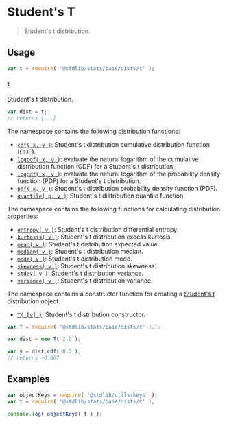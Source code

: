 <!--

@license Apache-2.0

Copyright (c) 2018 The Stdlib Authors.

Licensed under the Apache License, Version 2.0 (the "License");
you may not use this file except in compliance with the License.
You may obtain a copy of the License at

   http://www.apache.org/licenses/LICENSE-2.0

Unless required by applicable law or agreed to in writing, software
distributed under the License is distributed on an "AS IS" BASIS,
WITHOUT WARRANTIES OR CONDITIONS OF ANY KIND, either express or implied.
See the License for the specific language governing permissions and
limitations under the License.

-->

# Student's T

> Student's t distribution.

<section class="usage">

## Usage

```javascript
var t = require( '@stdlib/stats/base/dists/t' );
```

#### t

Student's t distribution.

```javascript
var dist = t;
// returns {...}
```

The namespace contains the following distribution functions:

<!-- <toc pattern="*+(cdf|pdf|mgf|quantile)*"> -->

<div class="namespace-toc">

-   <span class="signature">[`cdf( x, v )`][@stdlib/stats/base/dists/t/cdf]</span><span class="delimiter">: </span><span class="description">Student's t distribution cumulative distribution function (CDF).</span>
-   <span class="signature">[`logcdf( x, v )`][@stdlib/stats/base/dists/t/logcdf]</span><span class="delimiter">: </span><span class="description">evaluate the natural logarithm of the cumulative distribution function (CDF) for a Student's t distribution.</span>
-   <span class="signature">[`logpdf( x, v )`][@stdlib/stats/base/dists/t/logpdf]</span><span class="delimiter">: </span><span class="description">evaluate the natural logarithm of the probability density function (PDF) for a Student's t distribution.</span>
-   <span class="signature">[`pdf( x, v )`][@stdlib/stats/base/dists/t/pdf]</span><span class="delimiter">: </span><span class="description">Student's t distribution probability density function (PDF).</span>
-   <span class="signature">[`quantile( p, v )`][@stdlib/stats/base/dists/t/quantile]</span><span class="delimiter">: </span><span class="description">Student's t distribution quantile function.</span>

</div>

<!-- </toc> -->

The namespace contains the following functions for calculating distribution properties:

<!-- <toc pattern="*+(entropy|kurtosis|mean|median|mode|skewness|stdev|variance)*"> -->

<div class="namespace-toc">

-   <span class="signature">[`entropy( v )`][@stdlib/stats/base/dists/t/entropy]</span><span class="delimiter">: </span><span class="description">Student's t distribution differential entropy.</span>
-   <span class="signature">[`kurtosis( v )`][@stdlib/stats/base/dists/t/kurtosis]</span><span class="delimiter">: </span><span class="description">Student's t distribution excess kurtosis.</span>
-   <span class="signature">[`mean( v )`][@stdlib/stats/base/dists/t/mean]</span><span class="delimiter">: </span><span class="description">Student's t distribution expected value.</span>
-   <span class="signature">[`median( v )`][@stdlib/stats/base/dists/t/median]</span><span class="delimiter">: </span><span class="description">Student's t distribution median.</span>
-   <span class="signature">[`mode( v )`][@stdlib/stats/base/dists/t/mode]</span><span class="delimiter">: </span><span class="description">Student's t distribution mode.</span>
-   <span class="signature">[`skewness( v )`][@stdlib/stats/base/dists/t/skewness]</span><span class="delimiter">: </span><span class="description">Student's t distribution skewness.</span>
-   <span class="signature">[`stdev( v )`][@stdlib/stats/base/dists/t/stdev]</span><span class="delimiter">: </span><span class="description">Student's t distribution variance.</span>
-   <span class="signature">[`variance( v )`][@stdlib/stats/base/dists/t/variance]</span><span class="delimiter">: </span><span class="description">Student's t distribution variance.</span>

</div>

<!-- </toc> -->

The namespace contains a constructor function for creating a [Student's t][t-distribution] distribution object.

<!-- <toc pattern="*ctor*"> -->

<div class="namespace-toc">

-   <span class="signature">[`T( [v] )`][@stdlib/stats/base/dists/t/ctor]</span><span class="delimiter">: </span><span class="description">Student's t distribution constructor.</span>

</div>

<!-- </toc> -->

```javascript
var T = require( '@stdlib/stats/base/dists/t' ).T;

var dist = new T( 2.0 );

var y = dist.cdf( 0.5 );
// returns ~0.667
```

</section>

<!-- /.usage -->

<section class="examples">

## Examples

<!-- TODO: better examples -->

<!-- eslint no-undef: "error" -->

```javascript
var objectKeys = require( '@stdlib/utils/keys' );
var t = require( '@stdlib/stats/base/dists/t' );

console.log( objectKeys( t ) );
```

</section>

<!-- /.examples -->

<section class="links">

[t-distribution]: https://en.wikipedia.org/wiki/Student%27s_t-distribution

<!-- <toc-links> -->

[@stdlib/stats/base/dists/t/ctor]: https://www.npmjs.com/package/@stdlib/stats/tree/main/base/dists/t/ctor

[@stdlib/stats/base/dists/t/entropy]: https://www.npmjs.com/package/@stdlib/stats/tree/main/base/dists/t/entropy

[@stdlib/stats/base/dists/t/kurtosis]: https://www.npmjs.com/package/@stdlib/stats/tree/main/base/dists/t/kurtosis

[@stdlib/stats/base/dists/t/mean]: https://www.npmjs.com/package/@stdlib/stats/tree/main/base/dists/t/mean

[@stdlib/stats/base/dists/t/median]: https://www.npmjs.com/package/@stdlib/stats/tree/main/base/dists/t/median

[@stdlib/stats/base/dists/t/mode]: https://www.npmjs.com/package/@stdlib/stats/tree/main/base/dists/t/mode

[@stdlib/stats/base/dists/t/skewness]: https://www.npmjs.com/package/@stdlib/stats/tree/main/base/dists/t/skewness

[@stdlib/stats/base/dists/t/stdev]: https://www.npmjs.com/package/@stdlib/stats/tree/main/base/dists/t/stdev

[@stdlib/stats/base/dists/t/variance]: https://www.npmjs.com/package/@stdlib/stats/tree/main/base/dists/t/variance

[@stdlib/stats/base/dists/t/cdf]: https://www.npmjs.com/package/@stdlib/stats/tree/main/base/dists/t/cdf

[@stdlib/stats/base/dists/t/logcdf]: https://www.npmjs.com/package/@stdlib/stats/tree/main/base/dists/t/logcdf

[@stdlib/stats/base/dists/t/logpdf]: https://www.npmjs.com/package/@stdlib/stats/tree/main/base/dists/t/logpdf

[@stdlib/stats/base/dists/t/pdf]: https://www.npmjs.com/package/@stdlib/stats/tree/main/base/dists/t/pdf

[@stdlib/stats/base/dists/t/quantile]: https://www.npmjs.com/package/@stdlib/stats/tree/main/base/dists/t/quantile

<!-- </toc-links> -->

</section>

<!-- /.links -->

